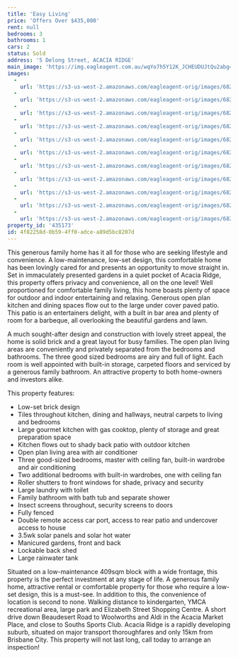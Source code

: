 ```yaml
---
title: 'Easy Living'
price: 'Offers Over $435,000'
rent: null
bedrooms: 3
bathrooms: 1
cars: 2
status: Sold
address: '5 Delong Street, ACACIA RIDGE'
main_image: 'https://img.eagleagent.com.au/wqYo7h5Y12K_JCHEUDUJtQu2abg=/1280x854/smart/https://s3-us-west-2.amazonaws.com/eagleagent-orig/images/6821319/125896234-image-M.jpg'
images:
  -
    url: 'https://s3-us-west-2.amazonaws.com/eagleagent-orig/images/6821329/125896234-image-J.jpg'
  -
    url: 'https://s3-us-west-2.amazonaws.com/eagleagent-orig/images/6821328/125896234-image-I.jpg'
  -
    url: 'https://s3-us-west-2.amazonaws.com/eagleagent-orig/images/6821327/125896234-image-H.jpg'
  -
    url: 'https://s3-us-west-2.amazonaws.com/eagleagent-orig/images/6821326/125896234-image-G.jpg'
  -
    url: 'https://s3-us-west-2.amazonaws.com/eagleagent-orig/images/6821325/125896234-image-F.jpg'
  -
    url: 'https://s3-us-west-2.amazonaws.com/eagleagent-orig/images/6821324/125896234-image-E.jpg'
  -
    url: 'https://s3-us-west-2.amazonaws.com/eagleagent-orig/images/6821323/125896234-image-D.jpg'
  -
    url: 'https://s3-us-west-2.amazonaws.com/eagleagent-orig/images/6821322/125896234-image-C.jpg'
  -
    url: 'https://s3-us-west-2.amazonaws.com/eagleagent-orig/images/6821321/125896234-image-B.jpg'
  -
    url: 'https://s3-us-west-2.amazonaws.com/eagleagent-orig/images/6821320/125896234-image-A.jpg'
  -
    url: 'https://s3-us-west-2.amazonaws.com/eagleagent-orig/images/6821319/125896234-image-M.jpg'
property_id: '435173'
id: 4f82258d-0b59-4ff0-adce-a89d5bc8207d
---
```

This generous family home has it all for those who are seeking lifestyle and convenience. A low-maintenance, low-set design, this comfortable home has been lovingly cared for and presents an opportunity to move straight in. Set in immaculately presented gardens in a quiet pocket of Acacia Ridge, this property offers privacy and convenience, all on the one level! Well proportioned for comfortable family living, this home boasts plenty of space for outdoor and indoor entertaining and relaxing. Generous open plan kitchen and dining spaces flow out to the large under cover paved patio. This patio is an entertainers delight, with a built in bar area and plenty of room for a barbeque, all overlooking the beautiful gardens and lawn.

A much sought-after design and construction with lovely street appeal, the home is solid brick and a great layout for busy families. The open plan living areas are conveniently and privately separated from the bedrooms and bathrooms. The three good sized bedrooms are airy and full of light. Each room is well appointed with built-in storage, carpeted floors and serviced by a generous family bathroom. An attractive property to both home-owners and investors alike.

This property features:

*  Low-set brick design
*  Tiles throughout kitchen, dining and hallways, neutral carpets to living and bedrooms
*  Large gourmet kitchen with gas cooktop, plenty of storage and great preparation space
*  Kitchen flows out to shady back patio with outdoor kitchen
*  Open plan living area with air conditioner
*  Three good-sized bedrooms, master with ceiling fan, built-in wardrobe and air conditioning
*  Two additional bedrooms with built-in wardrobes, one with ceiling fan
*  Roller shutters to front windows for shade, privacy and security
*  Large laundry with toilet
*  Family bathroom with bath tub and separate shower
*  Insect screens throughout, security screens to doors
*  Fully fenced
*  Double remote access car port, access to rear patio and undercover access to house
*  3.5wk solar panels and solar hot water
*  Manicured gardens, front and back
*  Lockable back shed
*  Large rainwater tank

Situated on a low-maintenance 409sqm block with a wide frontage, this property is the perfect investment at any stage of life. A generous family home, attractive rental or comfortable property for those who require a low-set design, this is a must-see. In addition to this, the convenience of location is second to none. Walking distance to kindergarten, YMCA recreational area, large park and Elizabeth Street Shopping Centre. A short drive down Beaudesert Road to Woolworths and Aldi in the Acacia Market Place, and close to Souths Sports Club. Acacia Ridge is a rapidly developing suburb, situated on major transport thoroughfares and only 15km from Brisbane City. This property will not last long, call today to arrange an inspection!